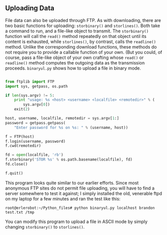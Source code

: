 ## Uploading Data

File data can also be uploaded through FTP. As with downloading, there are two basic functions for
uploading: `storbinary()` and `storlines()`. Both take a command to run, and a file-like object to
transmit. The `storbinary()` function will call the `read()` method repeatedly on that object until its
content is exhausted, while `storlines()`, by contrast, calls the `readline()` method.
Unlike the corresponding download functions, these methods do not require you to provide a
callable function of your own. (But you could, of course, pass a file-like object of your own crafting
whose `read()` or `readline()` method computes the outgoing data as the transmission proceeds.
`binaryul.py` shows how to upload a file in binary mode.
```python

from ftplib import FTP
import sys, getpass, os.path

if len(sys.argv) != 5:
    print "usage: %s <host> <username> <localfile> <remotedir>" % (
        sys.argv[0])
    exit(2)

host, username, localfile, remotedir = sys.argv[1:]
password = getpass.getpass(
    "Enter password for %s on %s: " % (username, host))

f = FTP(host)
f.login(username, password)
f.cwd(remotedir)

fd = open(localfile, 'rb')
f.storbinary('STOR %s' % os.path.basename(localfile), fd)
fd.close()

f.quit()
```
This program looks quite similar to our earlier efforts. Since most anonymous FTP sites do not
permit file uploading, you will have to find a server somewhere to test it against; I simply installed the
old, venerable ftpd on my laptop for a few minutes and ran the test like this:
```
root@erlerobot:~/Python_files# python binaryul.py localhost brandon test.txt /tmp
```
You can modify this program to upload a file in ASCII mode by simply changing `storbinary()` to
`storlines()`.
